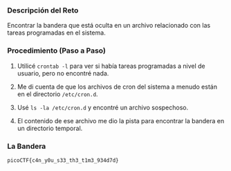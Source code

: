 
### Descripción del Reto

Encontrar la bandera que está oculta en un archivo relacionado con las tareas programadas en el sistema.

### Procedimiento (Paso a Paso)

1. Utilicé `crontab -l` para ver si había tareas programadas a nivel de usuario, pero no encontré nada.
    
2. Me di cuenta de que los archivos de cron del sistema a menudo están en el directorio `/etc/cron.d`.
    
3. Usé `ls -la /etc/cron.d` y encontré un archivo sospechoso.
    
4. El contenido de ese archivo me dio la pista para encontrar la bandera en un directorio temporal.
### La Bandera

`picoCTF{c4n_y0u_s33_th3_t1m3_934d7d}`